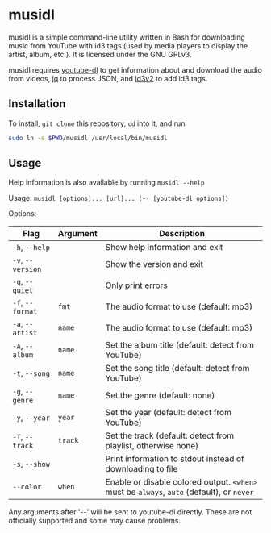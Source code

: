 # musidl
musidl is a simple command-line utility written in Bash for downloading music from YouTube with id3 tags (used by media players to display the artist, album, etc.). It is licensed under the GNU GPLv3.

musidl requires [youtube-dl](https://github.com/ytdl-org/youtube-dl) to get information about and download the audio from videos, [jq](https://github.com/stedolan/jq) to process JSON, and [id3v2](http://id3v2.sourceforge.net/) to add id3 tags.

## Installation

To install, `git clone` this repository, `cd` into it, and run
```sh
sudo ln -s $PWD/musidl /usr/local/bin/musidl
```

## Usage

Help information is also available by running `musidl --help`

Usage: `musidl [options]... [url]... (-- [youtube-dl options])`

Options:

| Flag              | Argument | Description                                                                               |
|-------------------|----------|-------------------------------------------------------------------------------------------|
| `-h`, `--help`    |          | Show help information and exit                                                            |
| `-v`, `--version` |          | Show the version and exit                                                                 |
| `-q`, `--quiet`   |          | Only print errors                                                                         |
| `-f`, `--format`  | `fmt`    | The audio format to use (default: mp3)                                                    |
| `-a`, `--artist`  | `name`   | The audio format to use (default: mp3)                                                    |
| `-A`, `--album`   | `name`   | Set the album title (default: detect from YouTube)                                        |
| `-t`, `--song `   | `name`   | Set the song title (default: detect from YouTube)                                         |
| `-g`, `--genre`   | `name`   | Set the genre (default: none)                                                             |
| `-y`, `--year `   | `year`   | Set the year (default: detect from YouTube)                                               |
| `-T`, `--track`   | `track`  | Set the track (default: detect from playlist, otherwise none)                             |
| `-s`, `--show `   |          | Print information to stdout instead of downloading to file                                |
| `--color`         | `when`   | Enable or disable colored output. `<when>` must be `always`, `auto` (default), or `never` |

Any arguments after '--' will be sent to youtube-dl directly. These are not officially supported and some may cause problems.
